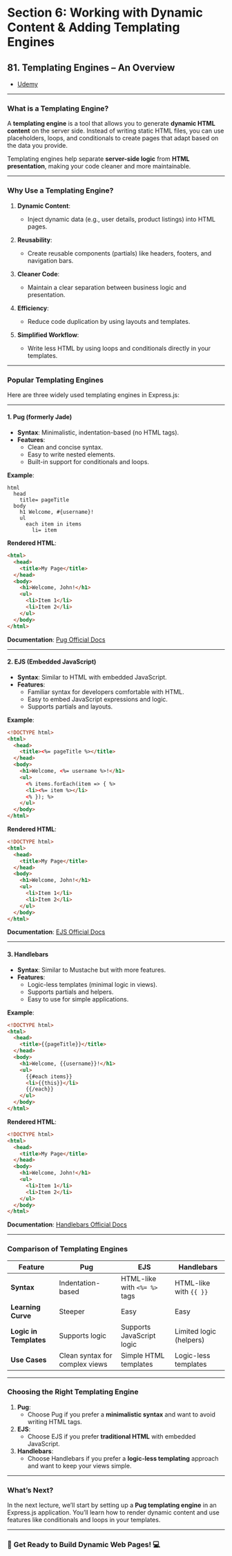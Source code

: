 # Section 6: Working with Dynamic Content & Adding Templating Engines

## **81. Templating Engines – An Overview**

- [Udemy](https://www.udemy.com/course/nodejs-the-complete-guide/learn/lecture/11577388#overview)

---

### **What is a Templating Engine?**

A **templating engine** is a tool that allows you to generate **dynamic HTML content** on the server side. Instead of writing static HTML files, you can use placeholders, loops, and conditionals to create pages that adapt based on the data you provide.

Templating engines help separate **server-side logic** from **HTML presentation**, making your code cleaner and more maintainable.

---

### **Why Use a Templating Engine?**

1. **Dynamic Content**:

   - Inject dynamic data (e.g., user details, product listings) into HTML pages.

2. **Reusability**:

   - Create reusable components (partials) like headers, footers, and navigation bars.

3. **Cleaner Code**:

   - Maintain a clear separation between business logic and presentation.

4. **Efficiency**:

   - Reduce code duplication by using layouts and templates.

5. **Simplified Workflow**:
   - Write less HTML by using loops and conditionals directly in your templates.

---

### **Popular Templating Engines**

Here are three widely used templating engines in Express.js:

---

#### 1. **Pug (formerly Jade)**

- **Syntax**: Minimalistic, indentation-based (no HTML tags).
- **Features**:
  - Clean and concise syntax.
  - Easy to write nested elements.
  - Built-in support for conditionals and loops.

**Example**:

```pug
html
  head
    title= pageTitle
  body
    h1 Welcome, #{username}!
    ul
      each item in items
        li= item
```

**Rendered HTML**:

```html
<html>
  <head>
    <title>My Page</title>
  </head>
  <body>
    <h1>Welcome, John!</h1>
    <ul>
      <li>Item 1</li>
      <li>Item 2</li>
    </ul>
  </body>
</html>
```

**Documentation**: [Pug Official Docs](https://pugjs.org/)

---

#### 2. **EJS (Embedded JavaScript)**

- **Syntax**: Similar to HTML with embedded JavaScript.
- **Features**:
  - Familiar syntax for developers comfortable with HTML.
  - Easy to embed JavaScript expressions and logic.
  - Supports partials and layouts.

**Example**:

```html
<!DOCTYPE html>
<html>
  <head>
    <title><%= pageTitle %></title>
  </head>
  <body>
    <h1>Welcome, <%= username %>!</h1>
    <ul>
      <% items.forEach(item => { %>
      <li><%= item %></li>
      <% }); %>
    </ul>
  </body>
</html>
```

**Rendered HTML**:

```html
<!DOCTYPE html>
<html>
  <head>
    <title>My Page</title>
  </head>
  <body>
    <h1>Welcome, John!</h1>
    <ul>
      <li>Item 1</li>
      <li>Item 2</li>
    </ul>
  </body>
</html>
```

**Documentation**: [EJS Official Docs](https://ejs.co/)

---

#### 3. **Handlebars**

- **Syntax**: Similar to Mustache but with more features.
- **Features**:
  - Logic-less templates (minimal logic in views).
  - Supports partials and helpers.
  - Easy to use for simple applications.

**Example**:

```html
<!DOCTYPE html>
<html>
  <head>
    <title>{{pageTitle}}</title>
  </head>
  <body>
    <h1>Welcome, {{username}}!</h1>
    <ul>
      {{#each items}}
      <li>{{this}}</li>
      {{/each}}
    </ul>
  </body>
</html>
```

**Rendered HTML**:

```html
<!DOCTYPE html>
<html>
  <head>
    <title>My Page</title>
  </head>
  <body>
    <h1>Welcome, John!</h1>
    <ul>
      <li>Item 1</li>
      <li>Item 2</li>
    </ul>
  </body>
</html>
```

**Documentation**: [Handlebars Official Docs](https://handlebarsjs.com/)

---

### **Comparison of Templating Engines**

| **Feature**            | **Pug**                        | **EJS**                      | **Handlebars**          |
| ---------------------- | ------------------------------ | ---------------------------- | ----------------------- |
| **Syntax**             | Indentation-based              | HTML-like with `<%= %>` tags | HTML-like with `{{ }}`  |
| **Learning Curve**     | Steeper                        | Easy                         | Easy                    |
| **Logic in Templates** | Supports logic                 | Supports JavaScript logic    | Limited logic (helpers) |
| **Use Cases**          | Clean syntax for complex views | Simple HTML templates        | Logic-less templates    |

---

### **Choosing the Right Templating Engine**

1. **Pug**:
   - Choose Pug if you prefer a **minimalistic syntax** and want to avoid writing HTML tags.
2. **EJS**:
   - Choose EJS if you prefer **traditional HTML** with embedded JavaScript.
3. **Handlebars**:
   - Choose Handlebars if you prefer a **logic-less templating** approach and want to keep your views simple.

---

### **What’s Next?**

In the next lecture, we’ll start by setting up a **Pug templating engine** in an Express.js application. You’ll learn how to render dynamic content and use features like conditionals and loops in your templates.

---

### 🚀 **Get Ready to Build Dynamic Web Pages!** 💻
